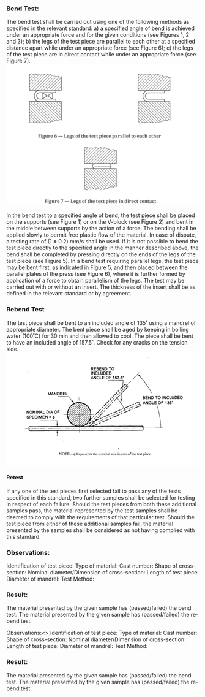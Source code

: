 <h3>Bend Test:</h3>
The bend test shall be carried out using one of the following methods as specified in the
relevant standard:
a) a specified angle of bend is achieved under an appropriate force and for the given
conditions (see Figures 1, 2 and 3);
b) the legs of the test piece are parallel to each other at a specified distance apart while
under an appropriate force (see Figure 6);
c) the legs of the test piece are in direct contact while under an appropriate force (see Figure
7).

<img src="./images/legsindirectcontact.png">

In the bend test to a specified angle of bend, the test piece shall be placed on the supports
(see Figure 1) or on the V-block (see Figure 2) and bent in the middle between supports by
the action of a force.
The bending shall be applied slowly to permit free plastic flow of the material. In case of
dispute, a testing rate of (1 ± 0.2) mm/s shall be used.
If it is not possible to bend the test piece directly to the specified angle in the manner
described above, the bend shall be completed by pressing directly on the ends of the legs of
the test piece (see Figure 5).
In a bend test requiring parallel legs, the test piece may be bent first, as indicated in Figure
5, and then placed between the parallel plates of the press (see Figure 6), where it is further
formed by application of a force to obtain parallelism of the legs. The test may be carried out
with or without an insert. The thickness of the insert shall be as defined in the relevant
standard or by agreement.

<h3>Rebend Test</h3>
The test piece shall be bent to an included angle of 135˚ using a mandrel of appropriate
diameter.
The bent piece shall be aged by keeping in boiling water (100˚C) for 30 min and then
allowed to cool.
The piece shall be bent to have an included angle of 157.5˚.
Check for any cracks on the tension side.

<img src="./images/nominalsize.png">


<h4>Retest</h4>
If any one of the test pieces first selected fail to pass any of the tests specified in this
standard, two further samples shall be selected for testing in respect of each failure. Should
the test pieces from both these additional samples pass, the material represented by the test
samples shall be deemed to comply with the requirements of that particular test. Should the
test piece from either of these additional samples fail, the material presented by the samples
shall be considered as not having complied with this standard.

<h3>Observations:</h3>
Identification of test piece:
Type of material:
Cast number:
Shape of cross-section:
Nominal diameter/Dimension of cross-section:
Length of test piece:
Diameter of mandrel:
Test Method:
<h3>Result:</h3>
The material presented by the given sample has (passed/failed) the bend test.
The material presented by the given sample has (passed/failed) the re-bend test.

Observations:<>
Identification of test piece:
Type of material:
Cast number:
Shape of cross-section:
Nominal diameter/Dimension of cross-section:
Length of test piece:
Diameter of mandrel:
Test Method:
<h3>Result:</h3>
The material presented by the given sample has (passed/failed) the bend test.
The material presented by the given sample has (passed/failed) the re-bend test.
